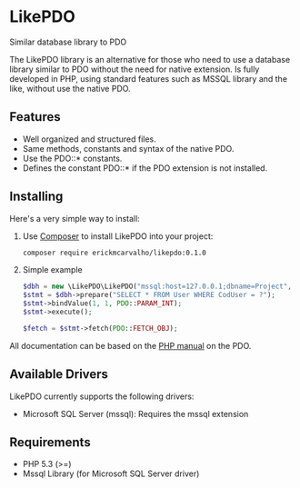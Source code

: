 LikePDO
=======
Similar database library to PDO

The LikePDO library is an alternative for those who need to use a database library similar to PDO without the need for native extension. 
Is fully developed in PHP, using standard features such as MSSQL library and the like, without use the native PDO.

## Features

- Well organized and structured files.
- Same methods, constants and syntax of the native PDO.
- Use the PDO::* constants.
- Defines the constant PDO::* if the PDO extension is not installed.

## Installing

Here's a very simple way to install:

1. Use [Composer](http://getcomposer.org) to install LikePDO into your project:

    ```bash
    composer require erickmcarvalho/likepdo:0.1.0
    ```

1. Simple example

    ```php
    $dbh = new \LikePDO\LikePDO("mssql:host=127.0.0.1;dbname=Project", "sa", "123456");
    $stmt = $dbh->prepare("SELECT * FROM User WHERE CodUser = ?");
    $stmt->bindValue(1, 1, PDO::PARAM_INT);
    $stmt->execute();

    $fetch = $stmt->fetch(PDO::FETCH_OBJ);
    ```

All documentation can be based on the [PHP manual](http://php.net/manual/en/class.pdo.php) on the PDO.

## Available Drivers

LikePDO currently supports the following drivers:

- Microsoft SQL Server (mssql): Requires the mssql extension

## Requirements

- PHP 5.3 (>=)
- Mssql Library (for Microsoft SQL Server driver)
